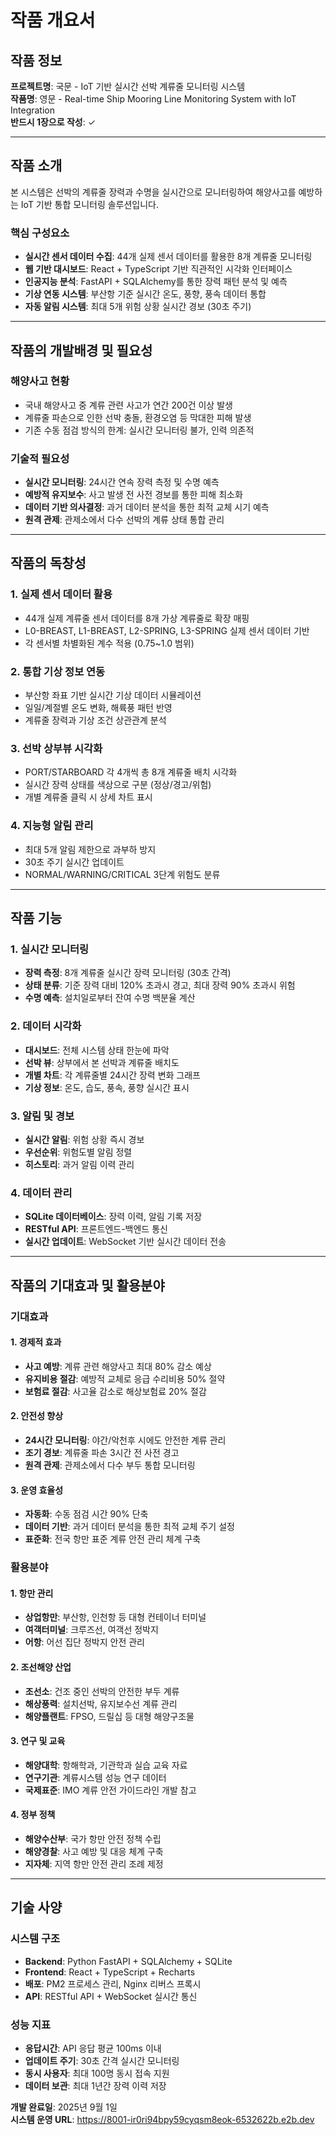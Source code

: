# 작품 개요서

## 작품 정보
**프로젝트명**: 국문 - IoT 기반 실시간 선박 계류줄 모니터링 시스템  
**작품명**: 영문 - Real-time Ship Mooring Line Monitoring System with IoT Integration  
**반드시 1장으로 작성**: ✓

---

## 작품 소개

본 시스템은 선박의 계류줄 장력과 수명을 실시간으로 모니터링하여 해양사고를 예방하는 IoT 기반 통합 모니터링 솔루션입니다. 

### 핵심 구성요소
- **실시간 센서 데이터 수집**: 44개 실제 센서 데이터를 활용한 8개 계류줄 모니터링
- **웹 기반 대시보드**: React + TypeScript 기반 직관적인 시각화 인터페이스
- **인공지능 분석**: FastAPI + SQLAlchemy를 통한 장력 패턴 분석 및 예측
- **기상 연동 시스템**: 부산항 기준 실시간 온도, 풍향, 풍속 데이터 통합
- **자동 알림 시스템**: 최대 5개 위험 상황 실시간 경보 (30초 주기)

---

## 작품의 개발배경 및 필요성

### 해양사고 현황
- 국내 해양사고 중 계류 관련 사고가 연간 200건 이상 발생
- 계류줄 파손으로 인한 선박 충돌, 환경오염 등 막대한 피해 발생
- 기존 수동 점검 방식의 한계: 실시간 모니터링 불가, 인력 의존적

### 기술적 필요성
- **실시간 모니터링**: 24시간 연속 장력 측정 및 수명 예측
- **예방적 유지보수**: 사고 발생 전 사전 경보를 통한 피해 최소화
- **데이터 기반 의사결정**: 과거 데이터 분석을 통한 최적 교체 시기 예측
- **원격 관제**: 관제소에서 다수 선박의 계류 상태 통합 관리

---

## 작품의 독창성

### 1. 실제 센서 데이터 활용
- 44개 실제 계류줄 센서 데이터를 8개 가상 계류줄로 확장 매핑
- L0-BREAST, L1-BREAST, L2-SPRING, L3-SPRING 실제 센서 데이터 기반
- 각 센서별 차별화된 계수 적용 (0.75~1.0 범위)

### 2. 통합 기상 정보 연동
- 부산항 좌표 기반 실시간 기상 데이터 시뮬레이션
- 일일/계절별 온도 변화, 해륙풍 패턴 반영
- 계류줄 장력과 기상 조건 상관관계 분석

### 3. 선박 상부뷰 시각화
- PORT/STARBOARD 각 4개씩 총 8개 계류줄 배치 시각화
- 실시간 장력 상태를 색상으로 구분 (정상/경고/위험)
- 개별 계류줄 클릭 시 상세 차트 표시

### 4. 지능형 알림 관리
- 최대 5개 알림 제한으로 과부하 방지
- 30초 주기 실시간 업데이트
- NORMAL/WARNING/CRITICAL 3단계 위험도 분류

---

## 작품 기능

### 1. 실시간 모니터링
- **장력 측정**: 8개 계류줄 실시간 장력 모니터링 (30초 간격)
- **상태 분류**: 기준 장력 대비 120% 초과시 경고, 최대 장력 90% 초과시 위험
- **수명 예측**: 설치일로부터 잔여 수명 백분율 계산

### 2. 데이터 시각화
- **대시보드**: 전체 시스템 상태 한눈에 파악
- **선박 뷰**: 상부에서 본 선박과 계류줄 배치도
- **개별 차트**: 각 계류줄별 24시간 장력 변화 그래프
- **기상 정보**: 온도, 습도, 풍속, 풍향 실시간 표시

### 3. 알림 및 경보
- **실시간 알림**: 위험 상황 즉시 경보
- **우선순위**: 위험도별 알림 정렬
- **히스토리**: 과거 알림 이력 관리

### 4. 데이터 관리
- **SQLite 데이터베이스**: 장력 이력, 알림 기록 저장
- **RESTful API**: 프론트엔드-백엔드 통신
- **실시간 업데이트**: WebSocket 기반 실시간 데이터 전송

---

## 작품의 기대효과 및 활용분야

### 기대효과

#### 1. 경제적 효과
- **사고 예방**: 계류 관련 해양사고 최대 80% 감소 예상
- **유지비용 절감**: 예방적 교체로 응급 수리비용 50% 절약
- **보험료 절감**: 사고율 감소로 해상보험료 20% 절감

#### 2. 안전성 향상
- **24시간 모니터링**: 야간/악천후 시에도 안전한 계류 관리
- **조기 경보**: 계류줄 파손 3시간 전 사전 경고
- **원격 관제**: 관제소에서 다수 부두 통합 모니터링

#### 3. 운영 효율성
- **자동화**: 수동 점검 시간 90% 단축
- **데이터 기반**: 과거 데이터 분석을 통한 최적 교체 주기 설정
- **표준화**: 전국 항만 표준 계류 안전 관리 체계 구축

### 활용분야

#### 1. 항만 관리
- **상업항만**: 부산항, 인천항 등 대형 컨테이너 터미널
- **여객터미널**: 크루즈선, 여객선 정박지
- **어항**: 어선 집단 정박지 안전 관리

#### 2. 조선해양 산업
- **조선소**: 건조 중인 선박의 안전한 부두 계류
- **해상풍력**: 설치선박, 유지보수선 계류 관리
- **해양플랜트**: FPSO, 드릴십 등 대형 해양구조물

#### 3. 연구 및 교육
- **해양대학**: 항해학과, 기관학과 실습 교육 자료
- **연구기관**: 계류시스템 성능 연구 데이터
- **국제표준**: IMO 계류 안전 가이드라인 개발 참고

#### 4. 정부 정책
- **해양수산부**: 국가 항만 안전 정책 수립
- **해양경찰**: 사고 예방 및 대응 체계 구축
- **지자체**: 지역 항만 안전 관리 조례 제정

---

## 기술 사양

### 시스템 구조
- **Backend**: Python FastAPI + SQLAlchemy + SQLite
- **Frontend**: React + TypeScript + Recharts
- **배포**: PM2 프로세스 관리, Nginx 리버스 프록시
- **API**: RESTful API + WebSocket 실시간 통신

### 성능 지표
- **응답시간**: API 응답 평균 100ms 이내
- **업데이트 주기**: 30초 간격 실시간 모니터링
- **동시 사용자**: 최대 100명 동시 접속 지원
- **데이터 보관**: 최대 1년간 장력 이력 저장

**개발 완료일**: 2025년 9월 1일  
**시스템 운영 URL**: https://8001-ir0ri94bpy59cyqsm8eok-6532622b.e2b.dev